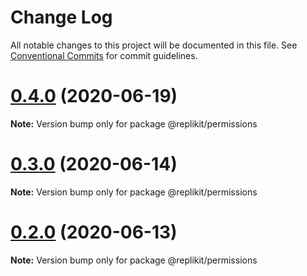 # Change Log

All notable changes to this project will be documented in this file.
See [Conventional Commits](https://conventionalcommits.org) for commit guidelines.

# [0.4.0](https://github.com/Exeteres/Replikit/compare/v0.3.0...v0.4.0) (2020-06-19)

**Note:** Version bump only for package @replikit/permissions





# [0.3.0](https://github.com/Exeteres/Replikit/compare/v0.2.0...v0.3.0) (2020-06-14)

**Note:** Version bump only for package @replikit/permissions





# [0.2.0](https://github.com/Exeteres/Replikit/compare/v0.1.0...v0.2.0) (2020-06-13)

**Note:** Version bump only for package @replikit/permissions
